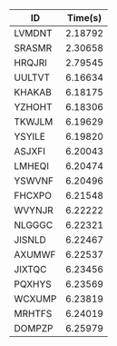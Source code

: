 |ID|Time(s)|
|-|-|
|LVMDNT|2.18792|
|SRASMR|2.30658|
|HRQJRI|2.79545|
|UULTVT|6.16634|
|KHAKAB|6.18175|
|YZHOHT|6.18306|
|TKWJLM|6.19629|
|YSYILE|6.19820|
|ASJXFI|6.20043|
|LMHEQI|6.20474|
|YSWVNF|6.20496|
|FHCXPO|6.21548|
|WVYNJR|6.22222|
|NLGGGC|6.22321|
|JISNLD|6.22467|
|AXUMWF|6.22537|
|JIXTQC|6.23456|
|PQXHYS|6.23569|
|WCXUMP|6.23819|
|MRHTFS|6.24019|
|DOMPZP|6.25979|
